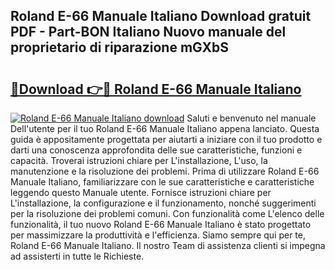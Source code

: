 ## Roland E-66 Manuale Italiano Download gratuit PDF - Part-BON Italiano Nuovo manuale del proprietario di riparazione mGXbS

# <h2><a href="http://dfc9ns.blite.top/?on=Roland+E-66+Manuale+Italiano">🔗Download 👉🔴 Roland E-66 Manuale Italiano</a></h2>

[![Roland E-66 Manuale Italiano download](https://i.imgur.com/lujVjoI.png)](http://dfc9ns.blite.top/?on=Roland+E-66+Manuale+Italiano)
Saluti e benvenuto nel manuale Dell'utente per il tuo Roland E-66 Manuale Italiano appena lanciato. Questa guida è appositamente progettata per aiutarti a iniziare con il tuo prodotto e darti una conoscenza approfondita delle sue caratteristiche, funzioni e capacità. Troverai istruzioni chiare per L'installazione, L'uso, la manutenzione e la risoluzione dei problemi. Prima di utilizzare Roland E-66 Manuale Italiano, familiarizzare con le sue caratteristiche e caratteristiche leggendo questo Manuale utente. Fornisce istruzioni chiare per L'installazione, la configurazione e il funzionamento, nonché suggerimenti per la risoluzione dei problemi comuni. Con funzionalità come L'elenco delle funzionalità, il tuo nuovo Roland E-66 Manuale Italiano è stato progettato per massimizzare la produttività e l'efficienza. Siamo sempre qui per te, Roland E-66 Manuale Italiano. Il nostro Team di assistenza clienti si impegna ad assisterti in tutte le Richieste.
